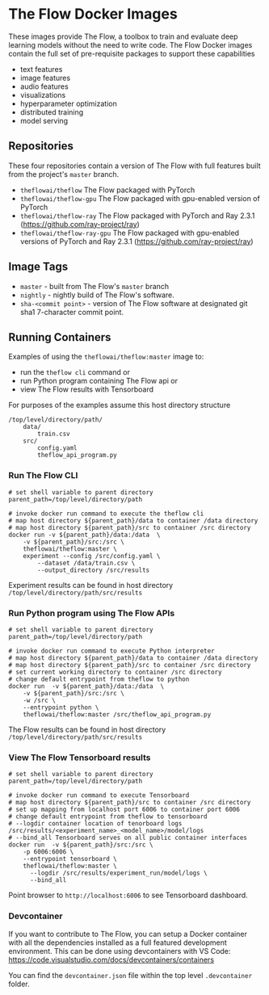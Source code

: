 # The Flow Docker Images

These images provide The Flow, a toolbox to train and evaluate deep learning models
without the need to write code. The Flow Docker images contain the full set of pre-requisite
packages to support these capabilities

- text features
- image features
- audio features
- visualizations
- hyperparameter optimization
- distributed training
- model serving

## Repositories

These four repositories contain a version of The Flow with full features built
from the project's `master` branch.

- `theflowai/theflow` The Flow packaged with PyTorch
- `theflowai/theflow-gpu` The Flow packaged with gpu-enabled version of PyTorch
- `theflowai/theflow-ray` The Flow packaged with PyTorch
  and Ray 2.3.1 (https://github.com/ray-project/ray)
- `theflowai/theflow-ray-gpu` The Flow packaged with gpu-enabled versions of PyTorch
  and Ray 2.3.1 (https://github.com/ray-project/ray)

## Image Tags

- `master` - built from The Flow's `master` branch
- `nightly` - nightly build of The Flow's software.
- `sha-<commit point>` - version of The Flow software at designated git sha1
  7-character commit point.

## Running Containers

Examples of using the `theflowai/theflow:master` image to:

- run the `theflow cli` command or
- run Python program containing The Flow api or
- view The Flow results with Tensorboard

For purposes of the examples assume this host directory structure

```
/top/level/directory/path/
    data/
        train.csv
    src/
        config.yaml
        theflow_api_program.py
```

### Run The Flow CLI

```
# set shell variable to parent directory
parent_path=/top/level/directory/path

# invoke docker run command to execute the theflow cli
# map host directory ${parent_path}/data to container /data directory
# map host directory ${parent_path}/src to container /src directory
docker run -v ${parent_path}/data:/data  \
    -v ${parent_path}/src:/src \
    theflowai/theflow:master \
    experiment --config /src/config.yaml \
        --dataset /data/train.csv \
        --output_directory /src/results
```

Experiment results can be found in host directory `/top/level/directory/path/src/results`

### Run Python program using The Flow APIs

```
# set shell variable to parent directory
parent_path=/top/level/directory/path

# invoke docker run command to execute Python interpreter
# map host directory ${parent_path}/data to container /data directory
# map host directory ${parent_path}/src to container /src directory
# set current working directory to container /src directory
# change default entrypoint from theflow to python
docker run  -v ${parent_path}/data:/data  \
    -v ${parent_path}/src:/src \
    -w /src \
    --entrypoint python \
    theflowai/theflow:master /src/theflow_api_program.py
```

The Flow results can be found in host
directory `/top/level/directory/path/src/results`

### View The Flow Tensorboard results

```
# set shell variable to parent directory
parent_path=/top/level/directory/path

# invoke docker run command to execute Tensorboard
# map host directory ${parent_path}/src to container /src directory
# set up mapping from localhost port 6006 to container port 6006
# change default entrypoint from theflow to tensorboard
# --logdir container location of tenorboard logs /src/results/<experiment_name>_<model_name>/model/logs
# --bind_all Tensorboard serves on all public container interfaces
docker run  -v ${parent_path}/src:/src \
    -p 6006:6006 \
    --entrypoint tensorboard \
    theflowai/theflow:master \
      --logdir /src/results/experiment_run/model/logs \
      --bind_all
```

Point browser to `http://localhost:6006` to see Tensorboard dashboard.

### Devcontainer

If you want to contribute to The Flow, you can setup a Docker container with all the dependencies
installed as a full featured development environment. This can be done using devcontainers with VS Code:
https://code.visualstudio.com/docs/devcontainers/containers

You can find the `devcontainer.json` file within the top level `.devcontainer` folder.

